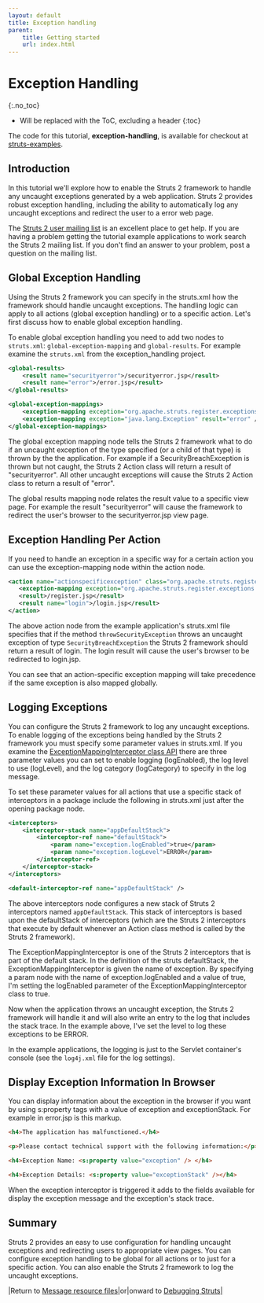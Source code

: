 ```yaml
---
layout: default
title: Exception handling
parent:
    title: Getting started
    url: index.html
---
```


# Exception Handling
{:.no_toc}

* Will be replaced with the ToC, excluding a header
{:toc}

The code for this tutorial, **exception-handling**, is available for checkout at [struts-examples](https://github.com/apache/struts-examples).

## Introduction

In this tutorial we'll explore how to enable the Struts 2 framework to handle any uncaught exceptions generated by a web application. Struts 2 provides robust exception handling, including the ability to automatically log any uncaught exceptions and redirect the user to a error web page.

The [Struts 2 user mailing list](http://struts.apache.org/mail.html) is an excellent place to get help. If you are having a problem getting the tutorial example applications to work search the Struts 2 mailing list. If you don't find an answer to your problem, post a question on the mailing list.

## Global Exception Handling

Using the Struts 2 framework you can specify in the struts.xml how the framework should handle uncaught exceptions. The handling logic can apply to all actions (global exception handling) or to a specific action. Let's first discuss how to enable global exception handling.

To enable global exception handling you need to add two nodes to `struts.xml`: `global-exception-mapping` and `global-results`. For example examine the `struts.xml` from the exception_handling project.

```xml
<global-results>
    <result name="securityerror">/securityerror.jsp</result>
    <result name="error">/error.jsp</result>
</global-results>

<global-exception-mappings>
    <exception-mapping exception="org.apache.struts.register.exceptions.SecurityBreachException" result="securityerror" />
    <exception-mapping exception="java.lang.Exception" result="error" />
</global-exception-mappings>
```

The global exception mapping node tells the Struts 2 framework what to do if an uncaught exception of the type specified (or a child of that type) is thrown by the the application. For example if a SecurityBreachException is thrown but not caught, the Struts 2 Action class will return a result of "securityerror". All other uncaught exceptions will cause the Struts 2 Action class to return a result of "error".

The global results mapping node relates the result value to a specific view page. For example the result "securityerror" will cause the framework to redirect the user's browser to the securityerror.jsp view page.

## Exception Handling Per Action

If you need to handle an exception in a specific way for a certain action you can use the exception-mapping node within the action node.

```xml
<action name="actionspecificexception" class="org.apache.struts.register.action.Register" method="throwSecurityException">
   <exception-mapping exception="org.apache.struts.register.exceptions.SecurityBreachException" result="login" />
   <result>/register.jsp</result>
   <result name="login">/login.jsp</result>
</action>
```

The above action node from the example application's struts.xml file specifies that if the method `throwSecurityException` throws an uncaught exception of type `SecurityBreachException` the Struts 2 framework should return a result of login. The login result will cause the user's browser to be redirected to login.jsp.

You can see that an action-specific exception mapping will take precedence if the same exception is also mapped globally.

## Logging Exceptions

You can configure the Struts 2 framework to log any uncaught exceptions. To enable logging of the exceptions being handled by the Struts 2 framework you must specify some parameter values in struts.xml. If you examine the [ExceptionMappingInterceptor class API](https://struts.apache.org/maven/struts2-core/apidocs/com/opensymphony/xwork2/interceptor/ExceptionMappingInterceptor.html) there are three parameter values you can set to enable logging (logEnabled), the log level to use (logLevel), and the log category (logCategory) to specify in the log message.

To set these parameter values for all actions that use a specific stack of interceptors in a package include the following in struts.xml just after the opening package node.

```xml
<interceptors>
    <interceptor-stack name="appDefaultStack">
        <interceptor-ref name="defaultStack">
            <param name="exception.logEnabled">true</param>
            <param name="exception.logLevel">ERROR</param>
        </interceptor-ref>
    </interceptor-stack>
</interceptors>

<default-interceptor-ref name="appDefaultStack" />
```

The above interceptors node configures a new stack of Struts 2 interceptors named `appDefaultStack`. This stack of interceptors is based upon the defaultStack of interceptors (which are the Struts 2 interceptors that execute by default whenever an Action class method is called by the Struts 2 framework).

The ExceptionMappingInterceptor is one of the Struts 2 interceptors that is part of the default stack. In the definition of the struts defaultStack, the ExceptionMappingInterceptor is given the name of exception. By specifying a param node with the name of exception.logEnabled and a value of true, I'm setting the logEnabled parameter of the ExceptionMappingInterceptor class to true.

Now when the application throws an uncaught exception, the Struts 2 framework will handle it and will also write an entry to the log that includes the stack trace. In the example above, I've set the level to log these exceptions to be ERROR.

In the example applications, the logging is just to the Servlet container's console (see the `log4j.xml` file for the log settings).

## Display Exception Information In Browser

You can display information about the exception in the browser if you want by using s:property tags with a value of exception and exceptionStack. For example in error.jsp is this markup.

```html
<h4>The application has malfunctioned.</h4>

<p>Please contact technical support with the following information:</p> 

<h4>Exception Name: <s:property value="exception" /> </h4>

<h4>Exception Details: <s:property value="exceptionStack" /></h4> 
```

When the exception interceptor is triggered it adds to the fields available for display the exception message and the exception's stack trace.

## Summary

Struts 2 provides an easy to use configuration for handling uncaught exceptions and redirecting users to appropriate view pages. You can configure exception handling to be global for all actions or to just for a specific action. You can also enable the Struts 2 framework to log the uncaught exceptions.

|Return to [Message resource files](message-resource-files.html)|or|onward to [Debugging Struts](debugging-struts.html)|
